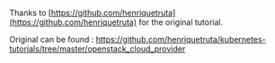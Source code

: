 Thanks to [https://github.com/henriquetruta](https://github.com/henriquetruta) for the original tutorial. 

Original can be found : https://github.com/henriquetruta/kubernetes-tutorials/tree/master/openstack_cloud_provider 